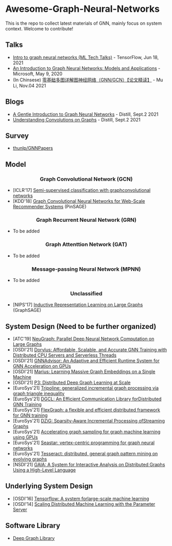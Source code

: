 # Awesome-Graph-Neural-Networks
This is the repo to collect latest materials of GNN, mainly focus on system context. Welcome to contribute!

## Talks
* [Intro to graph neural networks (ML Tech Talks)](https://www.youtube.com/watch?v=8owQBFAHw7E) - TensorFlow, Jun 18, 2021
* [An Introduction to Graph Neural Networks: Models and Applications](https://www.youtube.com/watch?v=zCEYiCxrL_0) - Microsoft, May 9, 2020
* (In Chinsese) [零基础多图详解图神经网络（GNN/GCN）【论文精读】](https://www.bilibili.com/video/BV1iT4y1d7zP/) - Mu Li, Nov.04 2021

## Blogs
* [A Gentle Introduction to Graph Neural Networks](https://distill.pub/2021/gnn-intro/) - Distill, Sept.2 2021
* [Understanding Convolutions on Graphs](https://di]still.pub/2021/understanding-gnns/) - Distill, Sept.2 2021

## Survey
* [thunlp/GNNPapers](https://github.com/thunlp/GNNPapers)

## Model
<div align="center"><h3>Graph Convolutional Network (GCN)</h3></div>

* [ICLR'17] [Semi-supervised classification with graphconvolutional networks](https://arxiv.org/pdf/1609.02907.pdf)
* [KDD'18] [Graph Convolutional Neural Networks for Web-Scale Recommender Systems](https://dl.acm.org/doi/abs/10.1145/3219819.3219890) (PinSAGE)

<div align="center"><h3>Graph Recurrent Neural Network (GRN)</h3></div>

* To be added

<div align="center"><h3>Graph Attenttion Network (GAT)</h3></div>

* To be added


<div align="center"><h3>Message-passing Neural Network (MPNN)</h3></div>

* To be added

<div align="center"><h3>Unclassified</h3></div>

* [NIPS'17] [Inductive Representation Learning on Large Graphs](https://proceedings.neurips.cc/paper/2017/hash/5dd9db5e033da9c6fb5ba83c7a7ebea9-Abstract.html) (GraphSAGE)

## System Design (Need to be further organized)
* [ATC'19] [NeuGraph: Parallel Deep Neural Network Computation on Large Graphs](https://www.usenix.org/conference/atc19/presentation/ma)
* [OSDI'21] [Dorylus: Affordable, Scalable, and Accurate GNN Training with Distributed CPU Servers and Serverless Threads](https://www.usenix.org/conference/osdi21/presentation/thorpe)
* [OSDI'21] [GNNAdvisor: An Adaptive and Efficient Runtime System for GNN Acceleration on GPUs](https://www.usenix.org/conference/osdi21/presentation/wang-yuke)
* [OSDI'21] [Marius: Learning Massive Graph Embeddings on a Single Machine](https://www.usenix.org/conference/osdi21/presentation/mohoney)
* [OSDI'21] [P3: Distributed Deep Graph Learning at Scale](https://www.usenix.org/conference/osdi21/presentation/gandhi)
* [EuroSys'21] [Tripoline: generalized incremental graph processing via graph triangle inequality](https://dl.acm.org/doi/10.1145/3447786.3456226)
* [EuroSys'21] [DGCL: An Efficient Communication Library forDistributed GNN Training](https://dl.acm.org/doi/abs/10.1145/3447786.3456233)
* [EuroSys'21] [FlexGraph: a flexible and efficient distributed framework for GNN training](https://dl.acm.org/doi/10.1145/3447786.3456229)
* [EuroSys'21] [DZiG: Sparsity-Aware Incremental Processing ofStreaming Graphs](https://dl.acm.org/doi/10.1145/3447786.3456230)
* [EuroSys'21] [Accelerating graph sampling for graph machine learning using GPUs](https://dl.acm.org/doi/10.1145/3447786.3456244)
* [EuroSys'21] [Seastar: vertex-centric programming for graph neural networks](https://dl.acm.org/doi/10.1145/3447786.3456247)
* [EuroSys'21] [Tesseract: distributed, general graph pattern mining on evolving graphs](https://dl.acm.org/doi/10.1145/3447786.3456253)
* [NSDI'21] [GAIA: A System for Interactive Analysis on Distributed Graphs Using a High-Level Language](https://www.usenix.org/conference/nsdi21/presentation/qian-zhengping)

## Underlying System Design
* [OSDI'16] [Tensorflow: A system forlarge-scale machine learning](https://www.usenix.org/system/files/conference/osdi16/osdi16-abadi.pdf)
* [OSDI'14] [Scaling Distributed Machine Learning  with the Parameter Server](https://www.usenix.org/conference/osdi14/technical-sessions/presentation/li_mu)

## Software Library
* [Deep Graph Library](https://github.com/dmlc/dgl)
